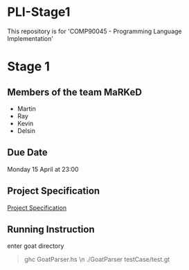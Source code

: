 # PLI-Stage1

This repository is for 'COMP90045 - Programming Language Implementation'

# Stage 1

## Members of the team MaRKeD

- Martin
- Ray
- Kevin
- Delsin

## Due Date

Monday 15 April at 23:00

## Project Specification

[Project Specification](./Assignment_1.pdf)

## Running Instruction

enter goat directory

> ghc GoatParser.hs \n
> ./GoatParser testCase/test.gt
